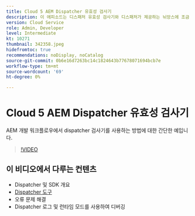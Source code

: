 ```yaml
---
title: Cloud 5 AEM Dispatcher 유효성 검사기
description: 이 에피소드는 디스패처 유효성 검사기와 디스패처가 제공하는 뉘앙스에 조금 더 중점을 둡니다.
version: Cloud Service
role: Admin, Developer
level: Intermediate
kt: 10271
thumbnail: 342358.jpeg
hidefromtoc: true
recommendations: noDisplay, noCatalog
source-git-commit: 0b6e16d7263bc14c1824643b77678071694bcb7e
workflow-type: tm+mt
source-wordcount: '69'
ht-degree: 0%

---
```


# Cloud 5 AEM Dispatcher 유효성 검사기

AEM 개발 워크플로우에서 dispatcher 검사기를 사용하는 방법에 대한 간단한 예입니다.

>[!VIDEO](https://video.tv.adobe.com/v/342358)

## 이 비디오에서 다루는 컨텐츠

+ Dispatcher 및 SDK 개요
+ [Dispatcher 도구](https://experienceleague.adobe.com/docs/experience-manager-cloud-service/content/implementing/content-delivery/validation-debug.html)
+ 오류 문제 해결
+ Dispatcher 로그 및 런타임 모드를 사용하여 디버깅